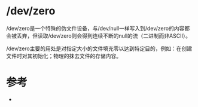 # /dev/zero
/dev/zero是一个特殊的伪文件设备，与/dev/null一样写入到/dev/zero的内容都会被丢弃，但读取/dev/zero则会得到连续不断的null的流（二进制而非ASCII）。

/dev/zero主要的用处是对指定大小的文件填充零以达到特定目的，例如：在创建文件时对其初始化；物理的抹去文件的存储内容。

# 参考
 * []()
